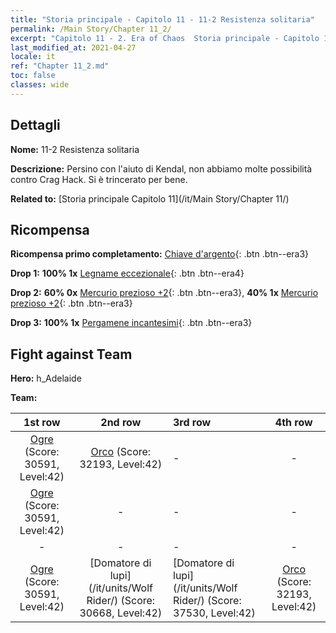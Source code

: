 ```yaml
---
title: "Storia principale - Capitolo 11 - 11-2 Resistenza solitaria"
permalink: /Main Story/Chapter 11_2/
excerpt: "Capitolo 11 - 2. Era of Chaos  Storia principale - Capitolo 11_2. 11-2 Resistenza solitaria"
last_modified_at: 2021-04-27
locale: it
ref: "Chapter 11_2.md"
toc: false
classes: wide
---
```


## Dettagli

 **Nome:** 11-2 Resistenza solitaria

 **Descrizione:** Persino con l'aiuto di Kendal, non abbiamo molte possibilità contro Crag Hack. Si è trincerato per bene.

 **Related to:** [Storia principale Capitolo 11](/it/Main Story/Chapter 11/)

## Ricompensa

 **Ricompensa primo completamento:** [Chiave d'argento](/ItemsIT/con_693/){: .btn .btn--era3}

 **Drop 1:** **100% 1x** [Legname eccezionale](/ItemsIT/mat_34/){: .btn .btn--era4}

 **Drop 2:** **60% 0x** [Mercurio prezioso +2](/ItemsIT/mat_28/){: .btn .btn--era3}, **40% 1x** [Mercurio prezioso +2](/ItemsIT/mat_28/){: .btn .btn--era3}

 **Drop 3:** **100% 1x** [Pergamene incantesimi](/ItemsIT/con_694/){: .btn .btn--era3}


## Fight against Team
 **Hero:** h_Adelaide

 **Team:**


  | 1st row | 2nd row | 3rd row | 4th row |
  |:----:|:----:|:----|:----:|
  | [Ogre](/it/units/Ogre/) (Score: 30591, Level:42)  | [Orco](/it/units/Orc/) (Score: 32193, Level:42)  | - | - |
  | [Ogre](/it/units/Ogre/) (Score: 30591, Level:42)  | - | - | - |
  | - | - | - | - |
  | [Ogre](/it/units/Ogre/) (Score: 30591, Level:42)  | [Domatore di lupi](/it/units/Wolf Rider/) (Score: 30668, Level:42)  | [Domatore di lupi](/it/units/Wolf Rider/) (Score: 37530, Level:42)  | [Orco](/it/units/Orc/) (Score: 32193, Level:42)  |



